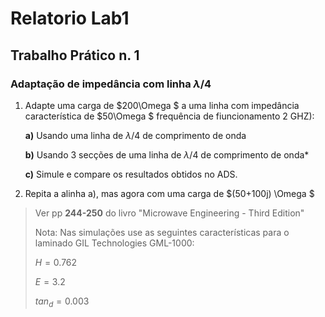 # Relatorio Lab1  
## Trabalho Prático n. 1
### Adaptação de impedância com linha $\lambda$/4
1. Adapte uma carga de $200\Omega $ a uma linha com impedância característica de $50\Omega $
frequência de fiuncionamento 2 GHZ):

    __a)__ Usando uma linha de $\lambda$/4 de comprimento de onda

    __b)__ Usando 3 secções de uma linha de $\lambda$/4 de comprimento de onda*

    __c)__ Simule e compare os resultados obtidos no ADS.

2. Repita a alinha a), mas agora com uma carga de $(50+100j)  \Omega $
>Ver pp __244-250__ do livro "Microwave Engineering - Third Edition"
>
>Nota: Nas simulações use as seguintes características para o laminado GIL Technologies GML-1000:
>
>$H = 0.762$ 
>
>$E = 3.2$
>
>$tan_d = 0.003$